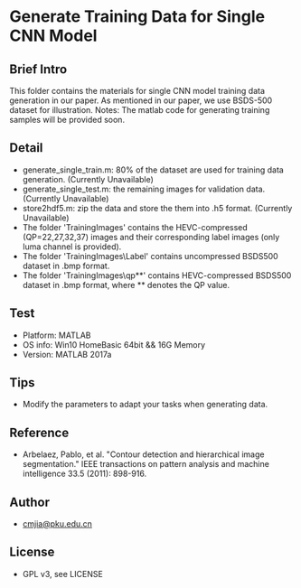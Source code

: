 # Generate Training Data for Single CNN Model

## Brief Intro
This folder contains the materials for single CNN model training data generation in our paper.
As mentioned in our paper, we use BSDS-500 dataset for illustration.
Notes: The matlab code for generating training samples will be provided soon. 

## Detail
- generate_single_train.m: 80% of the dataset are used for training data generation. (Currently Unavailable)
- generate_single_test.m: the remaining images for validation data. (Currently Unavailable)
- store2hdf5.m: zip the data and store the them into .h5 format. (Currently Unavailable)
- The folder 'TrainingImages' contains the HEVC-compressed (QP=22,27,32,37) images and their corresponding label images (only luma channel is provided).
- The folder 'TrainingImages\Label' contains uncompressed BSDS500 dataset in .bmp format.
- The folder 'TrainingImages\qp**' contains HEVC-compressed BSDS500 dataset in .bmp format, where ** denotes the QP value.

## Test
- Platform: MATLAB
- OS info: Win10 HomeBasic 64bit && 16G Memory
- Version: MATLAB 2017a

## Tips
- Modify the parameters to adapt your tasks when generating data.

## Reference
- Arbelaez, Pablo, et al. "Contour detection and hierarchical image segmentation." IEEE transactions on pattern analysis and machine intelligence 33.5 (2011): 898-916.

## Author
- cmjia@pku.edu.cn

## License
- GPL v3, see LICENSE   
